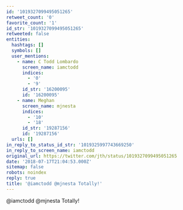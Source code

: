 ```yaml
---
id: '1019327099495051265'
retweet_count: '0'
favorite_count: '1'
id_str: '1019327099495051265'
retweeted: false
entities:
  hashtags: []
  symbols: []
  user_mentions:
    - name: C Todd Lombardo
      screen_name: iamctodd
      indices:
        - '0'
        - '9'
      id_str: '16200095'
      id: '16200095'
    - name: Meghan
      screen_name: mjnesta
      indices:
        - '10'
        - '18'
      id_str: '19287156'
      id: '19287156'
  urls: []
in_reply_to_status_id_str: '1019325997743669250'
in_reply_to_screen_name: iamctodd
original_url: https://twitter.com/jth/status/1019327099495051265
date: '2018-07-17T21:04:53.000Z'
sitemap: false
robots: noindex
reply: true
title: '@iamctodd @mjnesta Totally!'
---
```


@iamctodd @mjnesta Totally!